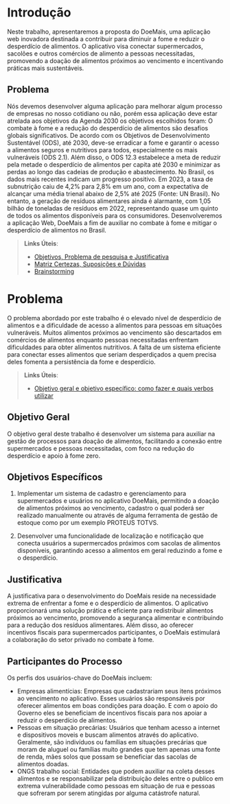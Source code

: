 # Introdução

Neste trabalho, apresentaremos a proposta do DoeMais, uma aplicação web inovadora destinada a contribuir para diminuir a fome e reduzir o desperdício de alimentos. O aplicativo visa conectar supermercados, sacolões e outros comércios de alimento a pessoas necessitadas, promovendo a doação de alimentos próximos ao vencimento e incentivando práticas mais sustentáveis.

## Problema
Nós devemos desenvolver alguma aplicação para melhorar algum processo de empresas no nosso cotidiano ou não, porém essa aplicação deve estar atrelada aos objetivos da Agenda 2030 os objetivos escolhidos foram:
O combate à fome e a redução do desperdício de alimentos são desafios globais significativos. De acordo com os Objetivos de Desenvolvimento Sustentável (ODS), até 2030, deve-se erradicar a fome e garantir o acesso a alimentos seguros e nutritivos para todos, especialmente os mais vulneráveis (ODS 2.1). Além disso, o ODS 12.3 estabelece a
meta de reduzir pela metade o desperdício de alimentos per capita até 2030 e minimizar as perdas ao longo das cadeias de produção e abastecimento.
No Brasil, os dados mais recentes indicam um progresso positivo. Em 2023, a taxa de subnutrição caiu de 4,2% para 2,8% em um ano, com a expectativa de alcançar uma média trienal abaixo de 2,5% até 2025 (Fonte: UN Brasil). No entanto, a geração de resíduos alimentares ainda é alarmante, com 1,05 bilhão de toneladas de resíduos em 2022, representando quase um quinto de todos os alimentos disponíveis para os consumidores.
Desenvolveremos a aplicação Web, DoeMais a fim de auxiliar no combate à fome e mitigar o desperdício de alimentos no Brasil.


> **Links Úteis**:
> - [Objetivos, Problema de pesquisa e Justificativa](https://medium.com/@versioparole/objetivos-problema-de-pesquisa-e-justificativa-c98c8233b9c3)
> - [Matriz Certezas, Suposições e Dúvidas](https://medium.com/educa%C3%A7%C3%A3o-fora-da-caixa/matriz-certezas-suposi%C3%A7%C3%B5es-e-d%C3%BAvidas-fa2263633655)
> - [Brainstorming](https://www.euax.com.br/2018/09/brainstorming/)

# Problema

O problema abordado por este trabalho é o elevado nível de desperdício de alimentos e a dificuldade de acesso a alimentos para pessoas em situações vulneráveis. Muitos alimentos próximos ao vencimento são descartados em comércios de alimentos enquanto pessoas necessitadas enfrentam dificuldades para obter alimentos nutritivos. A falta de um sistema eficiente para conectar esses alimentos que seriam desperdiçados a quem precisa deles fomenta a persistência da fome e desperdício.
 
> **Links Úteis**:
> - [Objetivo geral e objetivo específico: como fazer e quais verbos utilizar](https://blog.mettzer.com/diferenca-entre-objetivo-geral-e-objetivo-especifico/)

##	Objetivo Geral

O objetivo geral deste trabalho é desenvolver um sistema para auxiliar na gestão de processos para doação de alimentos, facilitando a conexão entre supermercados e pessoas necessitadas, com foco na redução do desperdício e apoio à fome zero.

##	Objetivos Específicos

1.	Implementar um sistema de cadastro e gerenciamento para supermercados e usuários no aplicativo DoeMais, permitindo a doação de alimentos próximos ao vencimento, cadastro o qual poderá ser realizado manualmente ou através de alguma ferramenta de gestão de estoque como por um exemplo PROTEUS TOTVS.

2.	Desenvolver uma funcionalidade de localização e notificação que conecta usuários a supermercados próximos com sacolas de alimentos disponíveis, garantindo acesso a alimentos em geral reduzindo a fome e o desperdício.


## Justificativa

A justificativa para o desenvolvimento do DoeMais reside na necessidade extrema de enfrentar a fome e o desperdício de alimentos. O aplicativo proporcionará uma solução prática e eficiente para redistribuir alimentos próximos ao vencimento, promovendo a segurança alimentar e contribuindo para a redução dos resíduos alimentares. Além disso, ao oferecer incentivos fiscais para supermercados participantes, o DoeMais estimulará a colaboração do setor privado no combate à fome.


##	Participantes do Processo

Os perfis dos usuários-chave do DoeMais incluem:

- Empresas alimentícias: Empresas que cadastrariam seus itens próximos ao vencimento no aplicativo. Esses usuários são responsáveis por oferecer alimentos em boas condições para doação. E com o apoio do Governo eles se beneficiam de incentivos fiscais para nos apoiar a reduzir o desperdício de alimentos.
-	Pessoas em situação precárias: Usuários que tenham acesso a internet e dispositivos moveis e buscam alimentos através do aplicativo. Geralmente, são indivíduos ou famílias em situações precárias que moram de aluguel ou famílias muito grandes que tem apenas uma fonte de renda, mães solos que possam se beneficiar das sacolas de alimentos doadas.
-	ONGS trabalho social: Entidades que podem auxiliar na coleta desses alimentos e se responsabilizar pela distribuição deles entre o publico em extrema vulnerabilidade como pessoas em situação de rua e pessoas que sofreram por serem atingidas por alguma catástrofe natural.
